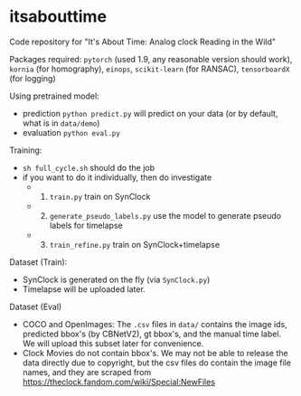 # itsabouttime
Code repository for "It's About Time: Analog clock Reading in the Wild"

Packages required: 
`pytorch` (used 1.9, any reasonable version should work), `kornia` (for homography), `einops`, `scikit-learn` (for RANSAC), `tensorboardX` (for logging)

Using pretrained model:
- prediction `python predict.py` will predict on your data (or by default, what is in `data/demo`)
- evaluation `python eval.py`

Training:
- `sh full_cycle.sh` should do the job
- if you want to do it individually, then do investigate 
  -  1. `train.py` train on SynClock
  -  2. `generate_pseudo_labels.py` use the model to generate pseudo labels for timelapse
  -  3. `train_refine.py` train on SynClock+timelapse

Dataset (Train):
- SynClock is generated on the fly (via `SynClock.py`)
- Timelapse will be uploaded later.

Dataset (Eval)
- COCO and OpenImages: The `.csv` files in `data/` contains the image ids, predicted bbox's (by CBNetV2), gt bbox's, and the manual time label. We will upload this subset later for convenience.
- Clock Movies do not contain bbox's. We may not be able to release the data directly due to copyright, but the csv files do contain the image file names, and they are scraped from https://theclock.fandom.com/wiki/Special:NewFiles
